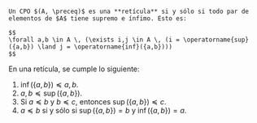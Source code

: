 ```ad-definition

Un CPO $(A, \preceq)$ es una **retícula** si y sólo si todo par de elementos de $A$ tiene supremo e ínfimo. Esto es:

$$
\forall a,b \in A \, (\exists i,j \in A \, (i = \operatorname{sup}({a,b}) \land j = \operatorname{inf}({a,b})))
$$

```

En una retícula, se cumple lo siguiente:

1. $\operatorname{inf}(\left\{ a,b \right\}) \preceq a,b$.
2. $a,b \preceq \operatorname{sup}(\left\{ a,b \right\})$.
3. Si $a \preceq b$ y $b \preceq c$, entonces $\operatorname{sup}(\left\{ a,b \right\}) \preceq c$.
4. $a \preceq b$ si y sólo si $\operatorname{sup}(\left\{ a,b \right\}) = b$ y $\operatorname{\inf}(\left\{ a,b \right\}) = a$.
